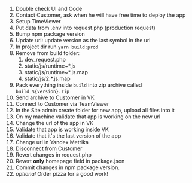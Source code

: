 1. Double check UI and Code
2. Contact Customer, ask when he will have free time to deploy the app
3. Setup TimeViewer
4. Put data from .env into request.php (production request)
5. Bump npm package version
6. Update url: update version as the last symbol in the url
7. In project dir run `yarn build:prod`
8. Remove from build folder:
    1. dev_request.php
    2. static/js/runtime~*.js
    3. static/js/runtime~*.js.map
    4. static/js/2.*.js.map
9. Pack everything inside `build` into zip archive called `build_${version}.zip`
10. Send archive to Customer in VK
11. Connect to Customer via TeamViewer
12. In the Site admin create folder for new app, upload all files into it
13. On my machine validate that app is working on the new url
14. Change the url of the app in VK
15. Validate that app is working inside VK
16. Validate that it's the last version of the app
17. Change url in Yandex Metrika
18. Disconnect from Customer
19. Revert changes in request.php
20. Revert **only** homepage field in package.json
21. Commit changes in npm package version.
19. *optional* Order pizza for a good work!
